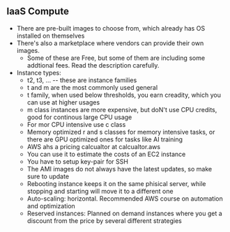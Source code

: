 ## IaaS Compute

* There are pre-built images to choose from, which already has OS installed on themselves
* There's also a marketplace where vendors can provide their own images.
    - Some of these are Free, but some of them are including some addtional fees. Read the description carefully.
* Instance types:
    - t2, t3, ... -- these are instance families
    - t and m are the most commonly used general
    - t family, when used below thresholds, you earn creadity, which you can use at higher usages
    - m class instances are more expensive, but doN't use CPU credits, good for continous large CPU usage
    - For mor CPU intensive use c class
    - Memory optimized r and s classes for memory intensive tasks, or there are GPU optimized ones for tasks like AI training
    - AWS ahs a pricing calcualtor at calcualtor.aws
    - You can use it to estimate the costs of an EC2 instance
    - You have to setup key-pair for SSH
    - The AMI images do not always have the latest updates, so make sure to update
    - Rebooting instance keeps it on the same phisical server, while stopping and starting will move it to a different one
    - Auto-scaling: horizontal. Recommended AWS course on automation and optimization
    - Reserved instances: Planned on demand instances where you get a discount from the price by several different strategies
